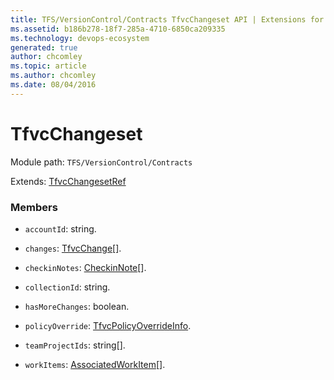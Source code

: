 ```yaml
---
title: TFS/VersionControl/Contracts TfvcChangeset API | Extensions for Azure DevOps Services
ms.assetid: b186b278-18f7-285a-4710-6850ca209335
ms.technology: devops-ecosystem
generated: true
author: chcomley
ms.topic: article
ms.author: chcomley
ms.date: 08/04/2016
---
```


# TfvcChangeset

Module path: `TFS/VersionControl/Contracts`

Extends: [TfvcChangesetRef](../../../TFS/VersionControl/Contracts/TfvcChangesetRef.md)

### Members

* `accountId`: string. 

* `changes`: [TfvcChange](../../../TFS/VersionControl/Contracts/TfvcChange.md)[]. 

* `checkinNotes`: [CheckinNote](../../../TFS/VersionControl/Contracts/CheckinNote.md)[]. 

* `collectionId`: string. 

* `hasMoreChanges`: boolean. 

* `policyOverride`: [TfvcPolicyOverrideInfo](../../../TFS/VersionControl/Contracts/TfvcPolicyOverrideInfo.md). 

* `teamProjectIds`: string[]. 

* `workItems`: [AssociatedWorkItem](../../../TFS/VersionControl/Contracts/AssociatedWorkItem.md)[]. 

